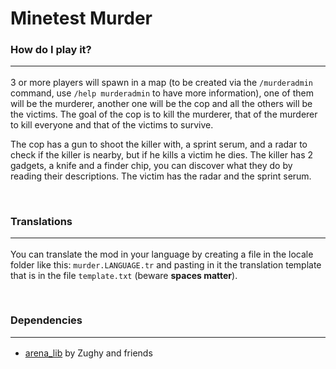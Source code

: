 # Minetest Murder


### How do I play it? <br/><hr/>
3 or more players will spawn in a map (to be created via the `/murderadmin` command, use `/help murderadmin` to have more information), one of them will be the murderer, another one will be the cop and all the others will be the victims.
The goal of the cop is to kill the murderer, that of the murderer to kill everyone and that of the victims to survive.

The cop has a gun to shoot the killer with, a sprint serum, and a radar to check if the killer is nearby, but if he kills a victim he dies.
The killer has 2 gadgets, a knife and a finder chip, you can discover what they do by reading their descriptions.
The victim has the radar and the sprint serum.

<br/>

### Translations <br/><hr/>
You can translate the mod in your language by creating a file in the locale folder like this: `murder.LANGUAGE.tr`
and pasting in it the translation template that is in the file `template.txt` (beware **spaces matter**).

<br/>

### Dependencies <hr/>
* [arena_lib](https://gitlab.com/zughy-friends-minetest/arena_lib/) by Zughy and friends
